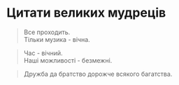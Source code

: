 # Цитати великих мудреців

> Все проходить. <br>
Тільки музика - вічна.

> Час - вічний. <br>
Наші можливості - безмежні.

> Дружба да братство дорожче всякого багатства.

